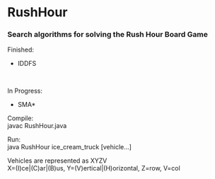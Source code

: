# RushHour
### Search algorithms for solving the Rush Hour Board Game  
Finished:  
+ IDDFS  
  
&nbsp;  
  
In Progress:  
+ SMA\*  
  
Compile:  
javac RushHour.java  
  
Run:  
java RushHour ice\_cream\_truck [vehicle...]  
  
Vehicles are represented as XYZV  
X=(I)ce|(C)ar|(B)us, Y=(V)ertical|(H)orizontal, Z=row, V=col  
